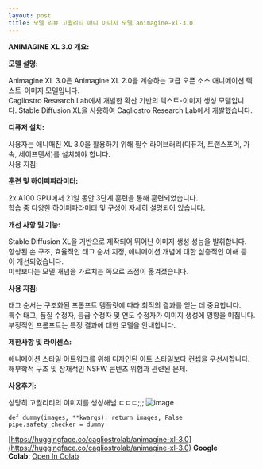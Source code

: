 ```yaml
---
layout: post
title: 모델 리뷰 고퀄리티 애니 이미지 모델 animagine-xl-3.0
---
```

**ANIMAGINE XL 3.0 개요:**  

**모델 설명:**  

Animagine XL 3.0은 Animagine XL 2.0을 계승하는 고급 오픈 소스 애니메이션 텍스트-이미지 모델입니다.  
Cagliostro Research Lab에서 개발한 확산 기반의 텍스트-이미지 생성 모델입니다. Stable Diffusion XL을 사용하여 Cagliostro Research Lab에서 개발했습니다. 
  
  
**디퓨저 설치:**  

사용자는 애니매진 XL 3.0을 활용하기 위해 필수 라이브러리(디퓨저, 트랜스포머, 가속, 세이프텐서)를 설치해야 합니다.  
사용 지침:  
  
**훈련 및 하이퍼파라미터:**  

2x A100 GPU에서 21일 동안 3단계 훈련을 통해 훈련되었습니다.  
학습 중 다양한 하이퍼파라미터 및 구성이 자세히 설명되어 있습니다.  
  
**개선 사항 및 기능:**  

Stable Diffusion XL을 기반으로 제작되어 뛰어난 이미지 생성 성능을 발휘합니다.  
향상된 손 구조, 효율적인 태그 순서 지정, 애니메이션 개념에 대한 심층적인 이해 등이 개선되었습니다.  
미학보다는 모델 개념을 가르치는 쪽으로 초점이 옮겨졌습니다.  
  
**사용 지침:**  

태그 순서는 구조화된 프롬프트 템플릿에 따라 최적의 결과를 얻는 데 중요합니다.  
특수 태그, 품질 수정자, 등급 수정자 및 연도 수정자가 이미지 생성에 영향을 미칩니다.  
부정적인 프롬프트는 특정 결과에 대한 모델을 안내합니다.  
  
**제한사항 및 라이센스:**  

애니메이션 스타일 아트워크를 위해 디자인된 아트 스타일보다 컨셉을 우선시합니다.  
해부학적 구조 및 잠재적인 NSFW 콘텐츠 위험과 관련된 문제.

**사용후기:**

상당히 고퀄리티의 이미지를 생성해냄 ㄷㄷㄷ;;;
![image](https://github.com/hypro2/hypro2.github.io/assets/84513149/9beeed0a-c12c-467d-b999-6fa9423bb469)


```
def dummy(images, **kwargs): return images, False 
pipe.safety_checker = dummy
```

[https://huggingface.co/cagliostrolab/animagine-xl-3.0](https://huggingface.co/cagliostrolab/animagine-xl-3.0)
**Google Colab**: [Open In Colab](https://colab.research.google.com/#fileId=https%3A//huggingface.co/Linaqruf/animagine-xl/blob/main/Animagine_XL_demo.ipynb)
